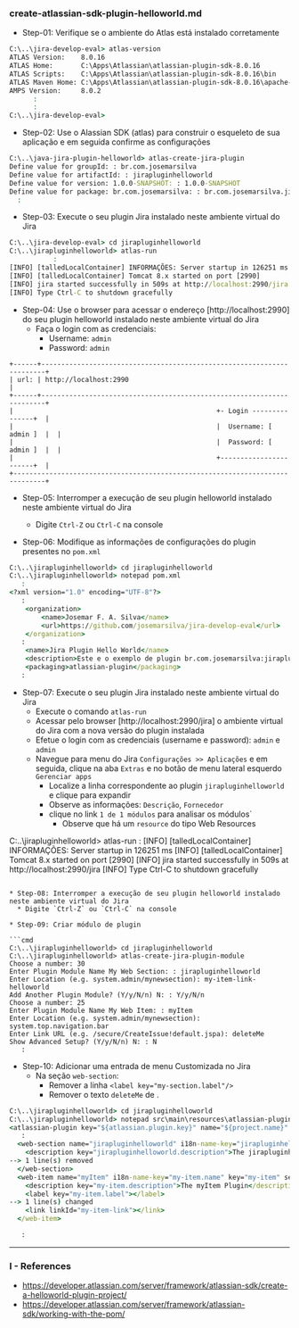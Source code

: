### create-atlassian-sdk-plugin-helloworld.md

* Step-01: Verifique se o ambiente do Atlas está instalado corretamente

```cmd
C:\..\jira-develop-eval> atlas-version
ATLAS Version:    8.0.16
ATLAS Home:       C:\Apps\Atlassian\atlassian-plugin-sdk-8.0.16
ATLAS Scripts:    C:\Apps\Atlassian\atlassian-plugin-sdk-8.0.16\bin
ATLAS Maven Home: C:\Apps\Atlassian\atlassian-plugin-sdk-8.0.16\apache-maven-3.5.4
AMPS Version:     8.0.2
      :
      :
C:\..\jira-develop-eval> 
```

* Step-02: Use o Alassian SDK (atlas) para construir o esqueleto de sua aplicação e em seguida confirme as configurações

```cmd
C:\..\java-jira-plugin-helloworld> atlas-create-jira-plugin
Define value for groupId: : br.com.josemarsilva
Define value for artifactId: : jirapluginhelloworld
Define value for version: 1.0.0-SNAPSHOT: : 1.0.0-SNAPSHOT
Define value for package: br.com.josemarsilva: : br.com.josemarsilva.jiraplugin.jirapluginhelloworld
  :
```

* Step-03: Execute o seu plugin Jira instalado neste ambiente virtual do Jira

```cmd
C:\..\jira-develop-eval> cd jirapluginhelloworld
C:\..\jirapluginhelloworld> atlas-run
           :
[INFO] [talledLocalContainer] INFORMAÇÕES: Server startup in 126251 ms
[INFO] [talledLocalContainer] Tomcat 8.x started on port [2990]
[INFO] jira started successfully in 509s at http://localhost:2990/jira
[INFO] Type Ctrl-C to shutdown gracefully
```

* Step-04: Use o browser para acessar o endereço [http://localhost:2990] do seu plugin helloworld instalado neste ambiente virtual do Jira
  * Faça o login com as credenciais:
    * Username: `admin`
    * Password: `admin`

```browser
+------+-----------------------------------------------------------------------+
| url: | http://localhost:2990                                                 |
+------+-----------------------------------------------------------------------+
|                                                   +- Login ---------------+  |
|                                                   |  Username: [ admin ]  |  |
|                                                   |  Password: [ admin ]  |  |
|                                                   +-----------------------+  |
+------------------------------------------------------------------------------+
```

* Step-05: Interromper a execução de seu plugin helloworld instalado neste ambiente virtual do Jira
  * Digite `Ctrl-Z` ou `Ctrl-C` na console
  
* Step-06: Modifique as informações de configurações do plugin presentes no `pom.xml`

```cmd
C:\..\jirapluginhelloworld> cd jirapluginhelloworld
C:\..\jirapluginhelloworld> notepad pom.xml
   :
<?xml version="1.0" encoding="UTF-8"?>
   :
    <organization>
        <name>Josemar F. A. Silva</name>
        <url>https://github.com/josemarsilva/jira-develop-eval</url>
    </organization>
   :
    <name>Jira Plugin Hello World</name>
    <description>Este e o exemplo de plugin br.com.josemarsilva:jirapluginhelloworld plugin for Atlassian JIRA.</description>
    <packaging>atlassian-plugin</packaging>
   :
```

* Step-07: Execute o seu plugin Jira instalado neste ambiente virtual do Jira
  * Execute o comando `atlas-run`
  * Acessar pelo browser [http://localhost:2990/jira] o ambiente virtual do Jira com a nova versão do plugin instalada
  * Efetue o login com as credenciais (username e password): `admin` e `admin`
  * Navegue para menu do Jira `Configurações >> Aplicações` e em seguida, clique na aba `Extras` e no botão de menu lateral esquerdo `Gerenciar apps`
    * Localize a linha correspondente ao plugin `jirapluginhelloworld` e clique para expandir
     * Observe as informações: `Descrição`, `Fornecedor`
      * clique no link `1 de 1 módulos` para analisar os módulos`
        * Observe que há um `resource` do tipo Web Resources

C:\..\jirapluginhelloworld> atlas-run
           :
[INFO] [talledLocalContainer] INFORMAÇÕES: Server startup in 126251 ms
[INFO] [talledLocalContainer] Tomcat 8.x started on port [2990]
[INFO] jira started successfully in 509s at http://localhost:2990/jira
[INFO] Type Ctrl-C to shutdown gracefully
```

* Step-08: Interromper a execução de seu plugin helloworld instalado neste ambiente virtual do Jira
  * Digite `Ctrl-Z` ou `Ctrl-C` na console
  
* Step-09: Criar módulo de plugin 

```cmd
C:\..\jirapluginhelloworld> cd jirapluginhelloworld
C:\..\jirapluginhelloworld> atlas-create-jira-plugin-module
Choose a number: 30
Enter Plugin Module Name My Web Section: : jirapluginhelloworld
Enter Location (e.g. system.admin/mynewsection): my-item-link-helloworld
Add Another Plugin Module? (Y/y/N/n) N: : Y/y/N/n
Choose a number: 25
Enter Plugin Module Name My Web Item: : myItem
Enter Location (e.g. system.admin/mynewsection): system.top.navigation.bar
Enter Link URL (e.g. /secure/CreateIssue!default.jspa): deleteMe
Show Advanced Setup? (Y/y/N/n) N: : N
   :
```

* Step-10: Adicionar uma entrada de menu Customizada no Jira
  * Na seção `web-section`:
    * Remover a linha `<label key="my-section.label"/>`
	* Remover o texto `deleteMe` de <link linkId="my-item-link">.

```cmd
C:\..\jirapluginhelloworld> cd jirapluginhelloworld
C:\..\jirapluginhelloworld> notepad src\main\resources\atlassian-plugin.xml
<atlassian-plugin key="${atlassian.plugin.key}" name="${project.name}" plugins-version="2">
   :
  <web-section name="jirapluginhelloworld" i18n-name-key="jirapluginhelloworld.name" key="jirapluginhelloworld" location="my-item-link-helloworld" weight="1000"> 
    <description key="jirapluginhelloworld.description">The jirapluginhelloworld Plugin</description>  
--> 1 line(s) removed
  </web-section>  
  <web-item name="myItem" i18n-name-key="my-item.name" key="my-item" section="system.top.navigation.bar" weight="1000"> 
    <description key="my-item.description">The myItem Plugin</description>  
    <label key="my-item.label"></label>
--> 1 line(s) changed	
    <link linkId="my-item-link"></link>
  </web-item>

   :
```



---

### I - References
  * https://developer.atlassian.com/server/framework/atlassian-sdk/create-a-helloworld-plugin-project/
  * https://developer.atlassian.com/server/framework/atlassian-sdk/working-with-the-pom/